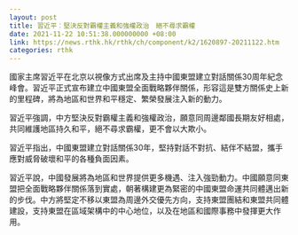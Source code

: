 ```yaml
---
layout: post
title: 習近平︰堅決反對霸權主義和強權政治　絕不尋求霸權
date: 2021-11-22 10:51:38.000000000 +08:00
link: https://news.rthk.hk/rthk/ch/component/k2/1620897-20211122.htm
categories: rthk
---
```


國家主席習近平在北京以視像方式出席及主持中國東盟建立對話關係30周年紀念峰會。習近平正式宣布建立中國東盟全面戰略夥伴關係，形容這是雙方關係史上新的里程碑，將為地區和世界和平穩定、繁榮發展注入新的動力。

習近平強調，中方堅決反對霸權主義和強權政治，願意同周邊鄰國長期友好相處，共同維護地區持久和平，絕不尋求霸權，更不會以大欺小。

習近平指出，中國東盟建立對話關係30年，堅持對話不對抗、結伴不結盟，攜手應對威脅破壞和平的各種負面因素。

習近平說，中國發展將為地區和世界提供更多機遇、注入強勁動力。中國願意同東盟把全面戰略夥伴關係落到實處，朝著構建更為緊密的中國東盟命運共同體邁出新的步伐。中方將堅定不移以東盟為周邊外交優先方向，支持東盟團結和東盟共同體建設，支持東盟在區域架構中的中心地位，以及在地區和國際事務中發揮更大作用。
